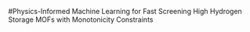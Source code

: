 #Physics-Informed Machine Learning for Fast Screening High Hydrogen Storage MOFs with Monotonicity Constraints
